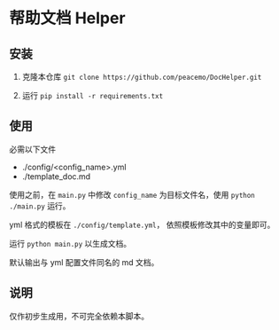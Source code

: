 # 帮助文档 Helper

## 安装

1. 克隆本仓库 `git clone https://github.com/peacemo/DocHelper.git`

2. 运行 `pip install -r requirements.txt`

## 使用

必需以下文件

* ./config/<config_name>.yml
* ./template_doc.md

使用之前，在 `main.py` 中修改 `config_name` 为目标文件名，使用 `python ./main.py` 运行。

yml 格式的模板在 `./config/template.yml`， 依照模板修改其中的变量即可。

运行 `python main.py` 以生成文档。

默认输出与 yml 配置文件同名的 md 文档。

## 说明

仅作初步生成用，不可完全依赖本脚本。
